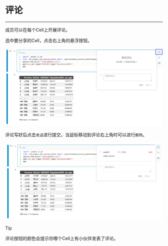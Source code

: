 # 评论
---
成员可以在每个Cell上开展评论。

选中要分享的Cell，点击右上角的悬浮按钮。

![图15 style="width: 70%;height: 70%;"](../images/44bbdb2ea343b6118633ad2d3821b59db5a9114a45eebe45b10b10a06d561b11.png "Cell评论")

评论写好后点击`发送`进行提交，当鼠标移动到评论右上角时可以进行`删除`。

![图17 style="width: 70%;height: 70%;"](../images/958469572ad60f7a194eece30b0984098c70f8b96b80c76af818c407efed360a.png "发送评论")


> [!Tip]
> 评论按钮的颜色会提示你哪个Cell上有小伙伴发表了评论。
